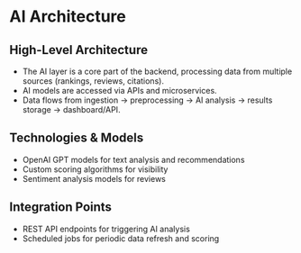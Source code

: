 # AI Architecture

## High-Level Architecture
- The AI layer is a core part of the backend, processing data from multiple sources (rankings, reviews, citations).
- AI models are accessed via APIs and microservices.
- Data flows from ingestion → preprocessing → AI analysis → results storage → dashboard/API.

## Technologies & Models
- OpenAI GPT models for text analysis and recommendations
- Custom scoring algorithms for visibility
- Sentiment analysis models for reviews

## Integration Points
- REST API endpoints for triggering AI analysis
- Scheduled jobs for periodic data refresh and scoring